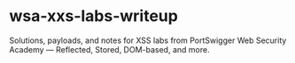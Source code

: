 # wsa-xxs-labs-writeup
Solutions, payloads, and notes for XSS labs from PortSwigger Web Security Academy — Reflected, Stored, DOM-based, and more.
